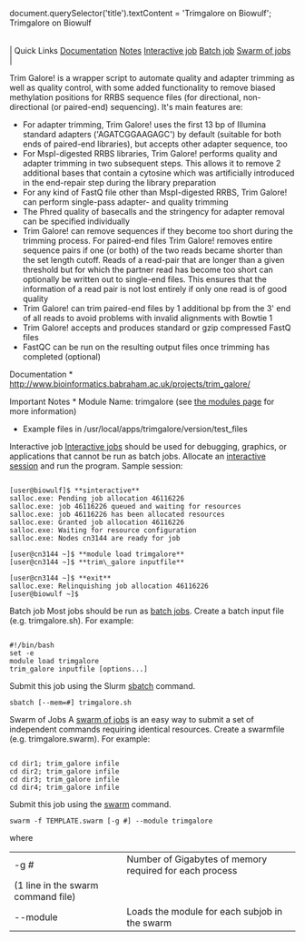 

document.querySelector('title').textContent = 'Trimgalore on Biowulf';
Trimgalore on Biowulf


|  |
| --- |
| 
Quick Links
[Documentation](#doc)
[Notes](#notes)
[Interactive job](#int) 
[Batch job](#sbatch) 
[Swarm of jobs](#swarm) 
 |


Trim Galore! is a wrapper script to automate quality and adapter trimming as well as quality control, with some added functionality to remove biased methylation positions for RRBS sequence files (for directional, non-directional (or paired-end) sequencing). It's main features are:


* For adapter trimming, Trim Galore! uses the first 13 bp of Illumina standard adapters ('AGATCGGAAGAGC') by default (suitable for both ends of paired-end libraries), but accepts other adapter sequence, too
* For MspI-digested RRBS libraries, Trim Galore! performs quality and adapter trimming in two subsequent steps. This allows it to remove 2 additional bases that contain a cytosine which was artificially introduced in the end-repair step during the library preparation
* For any kind of FastQ file other than MspI-digested RRBS, Trim Galore! can perform single-pass adapter- and quality trimming
* The Phred quality of basecalls and the stringency for adapter removal can be specified individually
* Trim Galore! can remove sequences if they become too short during the trimming process. For paired-end files Trim Galore! removes entire sequence pairs if one (or both) of the two reads became shorter than the set length cutoff. Reads of a read-pair that are longer than a given threshold but for which the partner read has become too short can optionally be written out to single-end files. This ensures that the information of a read pair is not lost entirely if only one read is of good quality
* Trim Galore! can trim paired-end files by 1 additional bp from the 3' end of all reads to avoid problems with invalid alignments with Bowtie 1
* Trim Galore! accepts and produces standard or gzip compressed FastQ files
* FastQC can be run on the resulting output files once trimming has completed (optional)

 
Documentation * <http://www.bioinformatics.babraham.ac.uk/projects/trim_galore/>



Important Notes * Module Name: trimgalore (see [the 
 modules page](/apps/modules.html) for more information)
* Example files in /usr/local/apps/trimgalore/version/test\_files





Interactive job
[Interactive jobs](/docs/userguide.html#int) should be used for debugging, graphics, or applications that cannot be run as batch jobs.
Allocate an [interactive session](/docs/userguide.html#int) and run the program. Sample session:



```

[user@biowulf]$ **sinteractive**
salloc.exe: Pending job allocation 46116226
salloc.exe: job 46116226 queued and waiting for resources
salloc.exe: job 46116226 has been allocated resources
salloc.exe: Granted job allocation 46116226
salloc.exe: Waiting for resource configuration
salloc.exe: Nodes cn3144 are ready for job

[user@cn3144 ~]$ **module load trimgalore**
[user@cn3144 ~]$ **trim\_galore inputfile**

[user@cn3144 ~]$ **exit**
salloc.exe: Relinquishing job allocation 46116226
[user@biowulf ~]$

```




Batch job
Most jobs should be run as [batch jobs](/docs/userguide.html#submit).
Create a batch input file (e.g. trimgalore.sh). For example:



```

#!/bin/bash
set -e
module load trimgalore
trim_galore inputfile [options...]
```

Submit this job using the Slurm [sbatch](/docs/userguide.html) command.



```
sbatch [--mem=#] trimgalore.sh
```

Swarm of Jobs 
A [swarm of jobs](/apps/swarm.html) is an easy way to submit a set of independent commands requiring identical resources.
Create a swarmfile (e.g. trimgalore.swarm). For example:



```

cd dir1; trim_galore infile
cd dir2; trim_galore infile
cd dir3; trim_galore infile
cd dir4; trim_galore infile

```

Submit this job using the [swarm](/apps/swarm.html) command.



```
swarm -f TEMPLATE.swarm [-g #] --module trimgalore
```

where
 

|  |  |
| --- | --- |
| -g *#*  | Number of Gigabytes of memory required for each process 
 (1 line in the swarm command file)  |
| --module  | Loads the module for each subjob in the swarm  |




